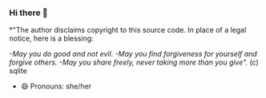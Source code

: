 ### Hi there 👋

*"The author disclaims copyright to this source code.  In place of
a legal notice, here is a blessing:

*-May you do good and not evil.
-May you find forgiveness for yourself and forgive others.
-May you share freely, never taking more than you give".* (c) sqlite


- 😄 Pronouns: she/her



